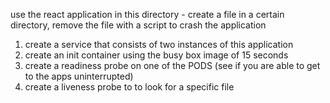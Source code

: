 use the react application in this directory 
    - create a file in a certain directory, remove the file with a script to crash the application 

1. create a service that consists of two instances of this application 
2. create an init container using the busy box image of 15 seconds 
3. create a readiness probe on one of the PODS (see if you are able to get to the apps uninterrupted)
4. create a liveness probe to to look for a specific file 
